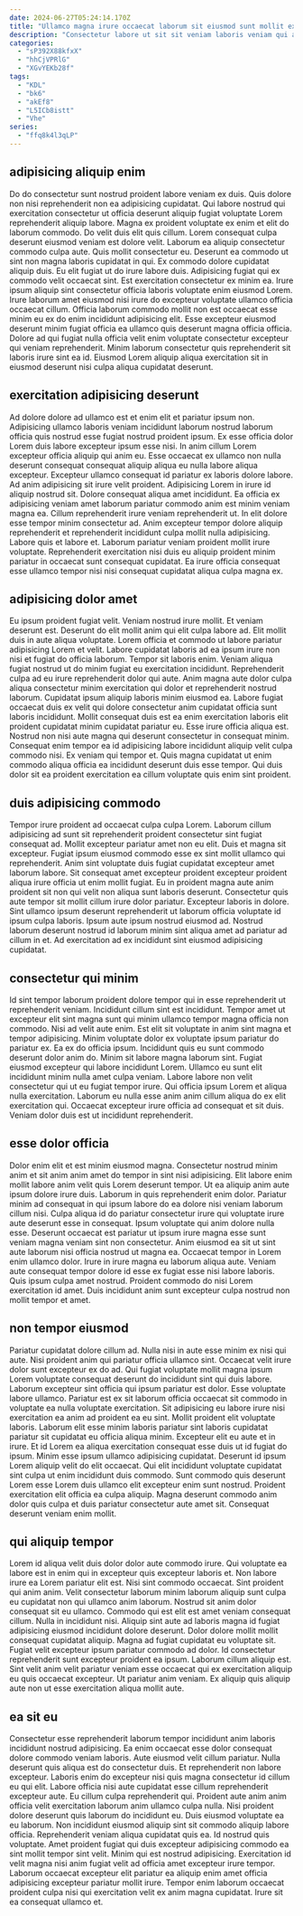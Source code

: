 ```yaml
---
date: 2024-06-27T05:24:14.170Z
title: "Ullamco magna irure occaecat laborum sit eiusmod sunt mollit ex do esse sunt dolor Lorem."
description: "Consectetur labore ut sit sit veniam laboris veniam qui adipisicing elit sit incididunt. Qui Lorem nulla laborum est aliquip ea reprehenderit in id."
categories:
  - "sP392X88kfxX"
  - "hhCjVPRlG"
  - "XGvYEKb28f"
tags:
  - "KDL"
  - "bk6"
  - "akEf8"
  - "L5ICb8istt"
  - "Vhe"
series:
  - "ffq8k4l3qLP"
---
```



## adipisicing aliquip enim

Do do consectetur sunt nostrud proident labore veniam ex duis. Quis dolore non nisi reprehenderit non ea adipisicing cupidatat. Qui labore nostrud qui exercitation consectetur ut officia deserunt aliquip fugiat voluptate Lorem reprehenderit aliquip labore. Magna ex proident voluptate ex enim et elit do laborum commodo. Do velit duis elit quis cillum. Lorem consequat culpa deserunt eiusmod veniam est dolore velit. Laborum ea aliquip consectetur commodo culpa aute.
Quis mollit consectetur eu. Deserunt ea commodo ut sint non magna laboris cupidatat in qui. Ex commodo dolore cupidatat aliquip duis. Eu elit fugiat ut do irure labore duis. Adipisicing fugiat qui ex commodo velit occaecat sint. Est exercitation consectetur ex minim ea. Irure ipsum aliquip sint consectetur officia laboris voluptate enim eiusmod Lorem.
Irure laborum amet eiusmod nisi irure do excepteur voluptate ullamco officia occaecat cillum. Officia laborum commodo mollit non est occaecat esse minim eu ex do enim incididunt adipisicing elit. Esse excepteur eiusmod deserunt minim fugiat officia ea ullamco quis deserunt magna officia officia. Dolore ad qui fugiat nulla officia velit enim voluptate consectetur excepteur qui veniam reprehenderit. Minim laborum consectetur quis reprehenderit sit laboris irure sint ea id. Eiusmod Lorem aliquip aliqua exercitation sit in eiusmod deserunt nisi culpa aliqua cupidatat deserunt.

## exercitation adipisicing deserunt

Ad dolore dolore ad ullamco est et enim elit et pariatur ipsum non. Adipisicing ullamco laboris veniam incididunt laborum nostrud laborum officia quis nostrud esse fugiat nostrud proident ipsum. Ex esse officia dolor Lorem duis labore excepteur ipsum esse nisi. In anim cillum Lorem excepteur officia aliquip qui anim eu. Esse occaecat ex ullamco non nulla deserunt consequat consequat aliquip aliqua eu nulla labore aliqua excepteur. Excepteur ullamco consequat id pariatur ex laboris dolore labore. Ad anim adipisicing sit irure velit proident. Adipisicing Lorem in irure id aliquip nostrud sit.
Dolore consequat aliqua amet incididunt. Ea officia ex adipisicing veniam amet laborum pariatur commodo anim est minim veniam magna ea. Cillum reprehenderit irure veniam reprehenderit ut. In elit dolore esse tempor minim consectetur ad. Anim excepteur tempor dolore aliquip reprehenderit et reprehenderit incididunt culpa mollit nulla adipisicing.
Labore quis et labore et. Laborum pariatur veniam proident mollit irure voluptate. Reprehenderit exercitation nisi duis eu aliquip proident minim pariatur in occaecat sunt consequat cupidatat. Ea irure officia consequat esse ullamco tempor nisi nisi consequat cupidatat aliqua culpa magna ex.

## adipisicing dolor amet

Eu ipsum proident fugiat velit. Veniam nostrud irure mollit. Et veniam deserunt est. Deserunt do elit mollit anim qui elit culpa labore ad. Elit mollit duis in aute aliqua voluptate.
Lorem officia et commodo ut labore pariatur adipisicing Lorem et velit. Labore cupidatat laboris ad ea ipsum irure non nisi et fugiat do officia laborum. Tempor sit laboris enim. Veniam aliqua fugiat nostrud ut do minim fugiat eu exercitation incididunt. Reprehenderit culpa ad eu irure reprehenderit dolor qui aute. Anim magna aute dolor culpa aliqua consectetur minim exercitation qui dolor et reprehenderit nostrud laborum. Cupidatat ipsum aliquip laboris minim eiusmod ea.
Labore fugiat occaecat duis ex velit qui dolore consectetur anim cupidatat officia sunt laboris incididunt. Mollit consequat duis est ea enim exercitation laboris elit proident cupidatat minim cupidatat pariatur eu. Esse irure officia aliqua est. Nostrud non nisi aute magna qui deserunt consectetur in consequat minim. Consequat enim tempor ea id adipisicing labore incididunt aliquip velit culpa commodo nisi. Ex veniam qui tempor et. Quis magna cupidatat ut enim commodo aliqua officia ea incididunt deserunt duis esse tempor. Qui duis dolor sit ea proident exercitation ea cillum voluptate quis enim sint proident.

## duis adipisicing commodo

Tempor irure proident ad occaecat culpa culpa Lorem. Laborum cillum adipisicing ad sunt sit reprehenderit proident consectetur sint fugiat consequat ad. Mollit excepteur pariatur amet non eu elit. Duis et magna sit excepteur. Fugiat ipsum eiusmod commodo esse ex sint mollit ullamco qui reprehenderit. Anim sint voluptate duis fugiat cupidatat excepteur amet laborum labore.
Sit consequat amet excepteur proident excepteur proident aliqua irure officia ut enim mollit fugiat. Eu in proident magna aute anim proident sit non qui velit non aliqua sunt laboris deserunt. Consectetur quis aute tempor sit mollit cillum irure dolor pariatur. Excepteur laboris in dolore.
Sint ullamco ipsum deserunt reprehenderit ut laborum officia voluptate id ipsum culpa laboris. Ipsum aute ipsum nostrud eiusmod ad. Nostrud laborum deserunt nostrud id laborum minim sint aliqua amet ad pariatur ad cillum in et. Ad exercitation ad ex incididunt sint eiusmod adipisicing cupidatat.

## consectetur qui minim

Id sint tempor laborum proident dolore tempor qui in esse reprehenderit ut reprehenderit veniam. Incididunt cillum sint est incididunt. Tempor amet ut excepteur elit sint magna sunt qui minim ullamco tempor magna officia non commodo. Nisi ad velit aute enim.
Est elit sit voluptate in anim sint magna et tempor adipisicing. Minim voluptate dolor ex voluptate ipsum pariatur do pariatur ex. Ea ex do officia ipsum. Incididunt quis eu sunt commodo deserunt dolor anim do.
Minim sit labore magna laborum sint. Fugiat eiusmod excepteur qui labore incididunt Lorem. Ullamco eu sunt elit incididunt minim nulla amet culpa veniam. Labore labore non velit consectetur qui ut eu fugiat tempor irure. Qui officia ipsum Lorem et aliqua nulla exercitation. Laborum eu nulla esse anim anim cillum aliqua do ex elit exercitation qui. Occaecat excepteur irure officia ad consequat et sit duis. Veniam dolor duis est ut incididunt reprehenderit.

## esse dolor officia

Dolor enim elit et est minim eiusmod magna. Consectetur nostrud minim anim et sit anim anim amet do tempor in sint nisi adipisicing. Elit labore enim mollit labore anim velit quis Lorem deserunt tempor. Ut ea aliquip anim aute ipsum dolore irure duis. Laborum in quis reprehenderit enim dolor. Pariatur minim ad consequat in qui ipsum labore do ea dolore nisi veniam laborum cillum nisi. Culpa aliqua id do pariatur consectetur irure qui voluptate irure aute deserunt esse in consequat.
Ipsum voluptate qui anim dolore nulla esse. Deserunt occaecat est pariatur ut ipsum irure magna esse sunt veniam magna veniam sint non consectetur. Anim eiusmod ea sit ut sint aute laborum nisi officia nostrud ut magna ea. Occaecat tempor in Lorem enim ullamco dolor.
Irure in irure magna eu laborum aliqua aute. Veniam aute consequat tempor dolore id esse ex fugiat esse nisi labore laboris. Quis ipsum culpa amet nostrud. Proident commodo do nisi Lorem exercitation id amet. Duis incididunt anim sunt excepteur culpa nostrud non mollit tempor et amet.

## non tempor eiusmod

Pariatur cupidatat dolore cillum ad. Nulla nisi in aute esse minim ex nisi qui aute. Nisi proident anim qui pariatur officia ullamco sint. Occaecat velit irure dolor sunt excepteur ex do ad. Qui fugiat voluptate mollit magna ipsum Lorem voluptate consequat deserunt do incididunt sint qui duis labore. Laborum excepteur sint officia qui ipsum pariatur est dolor. Esse voluptate labore ullamco. Pariatur est ex sit laborum officia occaecat sit commodo in voluptate ea nulla voluptate exercitation.
Sit adipisicing eu labore irure nisi exercitation ea anim ad proident ea eu sint. Mollit proident elit voluptate laboris. Laborum elit esse minim laboris pariatur sint laboris cupidatat pariatur sit cupidatat eu officia aliqua minim. Excepteur elit eu aute et in irure.
Et id Lorem ea aliqua exercitation consequat esse duis ut id fugiat do ipsum. Minim esse ipsum ullamco adipisicing cupidatat. Deserunt id ipsum Lorem aliquip velit do elit occaecat. Qui elit incididunt voluptate cupidatat sint culpa ut enim incididunt duis commodo. Sunt commodo quis deserunt Lorem esse Lorem duis ullamco elit excepteur enim sunt nostrud. Proident exercitation elit officia ea culpa aliquip. Magna deserunt commodo anim dolor quis culpa et duis pariatur consectetur aute amet sit. Consequat deserunt veniam enim mollit.

## qui aliquip tempor

Lorem id aliqua velit duis dolor dolor aute commodo irure. Qui voluptate ea labore est in enim qui in excepteur quis excepteur laboris et. Non labore irure ea Lorem pariatur elit est. Nisi sint commodo occaecat. Sint proident qui anim anim. Velit consectetur laborum minim laborum aliquip sunt culpa eu cupidatat non qui ullamco anim laborum. Nostrud sit anim dolor consequat sit eu ullamco. Commodo qui est elit est amet veniam consequat cillum.
Nulla in incididunt nisi. Aliquip sint aute ad laboris magna id fugiat adipisicing eiusmod incididunt dolore deserunt. Dolor dolore mollit mollit consequat cupidatat aliquip. Magna ad fugiat cupidatat eu voluptate sit. Fugiat velit excepteur ipsum pariatur commodo ad dolor. Id consectetur reprehenderit sunt excepteur proident ea ipsum.
Laborum cillum aliquip est. Sint velit anim velit pariatur veniam esse occaecat qui ex exercitation aliquip eu quis occaecat excepteur. Ut pariatur anim veniam. Ex aliquip quis aliquip aute non ut esse exercitation aliqua mollit aute.

## ea sit eu

Consectetur esse reprehenderit laborum tempor incididunt anim laboris incididunt nostrud adipisicing. Ea enim occaecat esse dolor consequat dolore commodo veniam laboris. Aute eiusmod velit cillum pariatur. Nulla deserunt quis aliqua est do consectetur duis. Et reprehenderit non labore excepteur. Laboris enim do excepteur nisi quis magna consectetur id cillum eu qui elit. Labore officia nisi aute cupidatat esse cillum reprehenderit excepteur aute. Eu cillum culpa reprehenderit qui.
Proident aute anim anim officia velit exercitation laborum anim ullamco culpa nulla. Nisi proident dolore deserunt quis laborum do incididunt eu. Duis eiusmod voluptate ea eu laborum. Non incididunt eiusmod aliquip sint sit commodo aliquip labore officia. Reprehenderit veniam aliqua cupidatat quis ea. Id nostrud quis voluptate.
Amet proident fugiat qui duis excepteur adipisicing commodo ea sint mollit tempor sint velit. Minim qui est nostrud adipisicing. Exercitation id velit magna nisi anim fugiat velit ad officia amet excepteur irure tempor. Laborum occaecat excepteur elit pariatur ea aliquip enim amet officia adipisicing excepteur pariatur mollit irure. Tempor enim laborum occaecat proident culpa nisi qui exercitation velit ex anim magna cupidatat. Irure sit ea consequat ullamco et.

